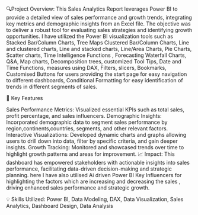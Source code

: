 🔍Project Overview: This Sales Analytics Report leverages Power BI to provide a detailed view of sales performance and growth trends, integrating key metrics and demographic insights from an Excel file. The objective was to deliver a robust tool for evaluating sales strategies and identifying growth opportunities.
I have utilized the Power BI visualization tools such as Stacked Bar/Column Charts, Tree Maps
Clustered Bar/Column Charts, Line and clustered charts, Line and stacked charts,
Line/Area Charts, Pie Charts, Scatter charts, Time Intelligence Functions , Forecasting
Waterfall Charts, Q&A, Map charts, Decomposition trees, customized Tool Tips, Date and Time Functions, measures using DAX, Filters, slicers, Bookmarks, Customised Buttons for users providing the start page for easy navigation to different dashboards, Conditional Formatting for easy identification of trends in different segments of sales.

🔧 Key Features

Sales Performance Metrics: Visualized essential KPIs such as total sales, profit percentage, and sales influencers.
Demographic Insights: Incorporated demographic data to segment sales performance by region,continents,countries, segments, and other relevant factors.
Interactive Visualizations: Developed dynamic charts and graphs allowing users to drill down into data, filter by specific criteria, and gain deeper insights.
Growth Tracking: Monitored and showcased trends over time to highlight growth patterns and areas for improvement.
📈 Impact: This dashboard has empowered stakeholders with actionable insights into sales performance, facilitating data-driven decision-making and strategic planning. here I have also utilised Ai driven Power BI Key Influencers for highlighting the factors which are increasing and decreasing the sales , driving enhanced sales performance and strategic growth.

💡 Skills Utilized: Power BI, Data Modeling, DAX, Data Visualization, Sales Analytics, Dashboard Design, Data Analysis
